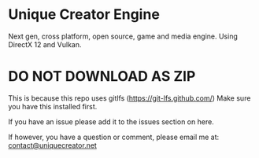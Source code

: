 # Unique Creator Engine
Next gen, cross platform, open source, game and media engine.
Using DirectX 12 and Vulkan.

# DO NOT DOWNLOAD AS ZIP
This is because this repo uses gitlfs (https://git-lfs.github.com/)
Make sure you have this installed first.

If you have an issue please add it to the issues section on here.

If however, you have a question or comment, please email me at:
contact@uniquecreator.net



